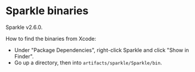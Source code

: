# Sparkle binaries

Sparkle v2.6.0.

How to find the binaries from Xcode:

* Under "Package Dependencies", right-click Sparkle and click "Show in Finder".
* Go up a directory, then into `artifacts/sparkle/Sparkle/bin`.
